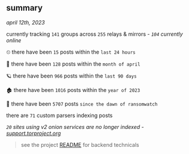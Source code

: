 
## summary
_april 12th, 2023_

currently tracking `141` groups across `255` relays & mirrors - _`104` currently online_

⏲ there have been `15` posts within the `last 24 hours`

🦈 there have been `128` posts within the `month of april`

🪐 there have been `966` posts within the `last 90 days`

🏚 there have been `1016` posts within the `year of 2023`

🦕 there have been `5707` posts `since the dawn of ransomwatch`

there are `71` custom parsers indexing posts

_`20` sites using v2 onion services are no longer indexed - [support.torproject.org](https://support.torproject.org/onionservices/v2-deprecation/)_

> see the project [README](https://github.com/joshhighet/ransomwatch#ransomwatch--) for backend technicals

